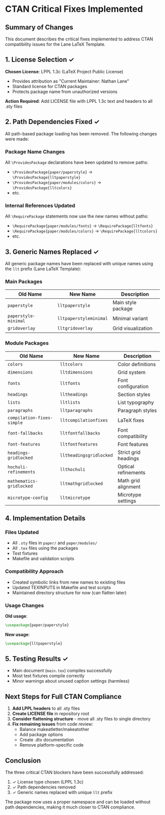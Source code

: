# CTAN Critical Fixes Implemented

## Summary of Changes

This document describes the critical fixes implemented to address CTAN compatibility issues for the Lane LaTeX Template.

## 1. License Selection ✓

**Chosen License**: LPPL 1.3c (LaTeX Project Public License)
- Provides attribution as "Current Maintainer: Nathan Lane"
- Standard license for CTAN packages
- Protects package name from unauthorized versions

**Action Required**: Add LICENSE file with LPPL 1.3c text and headers to all .sty files

## 2. Path Dependencies Fixed ✓

All path-based package loading has been removed. The following changes were made:

### Package Name Changes

All `\ProvidesPackage` declarations have been updated to remove paths:
- `\ProvidesPackage{paper/paperstyle}` → `\ProvidesPackage{lltpaperstyle}`
- `\ProvidesPackage{paper/modules/colors}` → `\ProvidesPackage{lltcolors}`
- etc.

### Internal References Updated

All `\RequirePackage` statements now use the new names without paths:
- `\RequirePackage{paper/modules/fonts}` → `\RequirePackage{lltfonts}`
- `\RequirePackage{paper/modules/colors}` → `\RequirePackage{lltcolors}`
- etc.

## 3. Generic Names Replaced ✓

All generic package names have been replaced with unique names using the `llt` prefix (Lane LaTeX Template):

### Main Packages
| Old Name | New Name | Description |
|----------|----------|-------------|
| `paperstyle` | `lltpaperstyle` | Main style package |
| `paperstyle-minimal` | `lltpaperstyleminimal` | Minimal variant |
| `gridoverlay` | `lltgridoverlay` | Grid visualization |

### Module Packages
| Old Name | New Name | Description |
|----------|----------|-------------|
| `colors` | `lltcolors` | Color definitions |
| `dimensions` | `lltdimensions` | Grid system |
| `fonts` | `lltfonts` | Font configuration |
| `headings` | `lltheadings` | Section styles |
| `lists` | `lltlists` | List typography |
| `paragraphs` | `lltparagraphs` | Paragraph styles |
| `compilation-fixes-simple` | `lltcompilationfixes` | LaTeX fixes |
| `font-fallbacks` | `lltfontfallbacks` | Font compatibility |
| `font-features` | `lltfontfeatures` | Font features |
| `headings-gridlocked` | `lltheadingsgridlocked` | Strict grid headings |
| `hochuli-refinements` | `llthochuli` | Optical refinements |
| `mathematics-gridlocked` | `lltmathgridlocked` | Math grid alignment |
| `microtype-config` | `lltmicrotype` | Microtype settings |

## 4. Implementation Details

### Files Updated
- All `.sty` files in `paper/` and `paper/modules/`
- All `.tex` files using the packages
- Test fixtures
- Makefile and validation scripts

### Compatibility Approach
- Created symbolic links from new names to existing files
- Updated TEXINPUTS in Makefile and test scripts
- Maintained directory structure for now (can flatten later)

### Usage Changes

**Old usage**:
```latex
\usepackage{paper/paperstyle}
```

**New usage**:
```latex
\usepackage{lltpaperstyle}
```

## 5. Testing Results ✓

- Main document (`main.tex`) compiles successfully
- Most test fixtures compile correctly
- Minor warnings about unused caption settings (harmless)

## Next Steps for Full CTAN Compliance

1. **Add LPPL headers** to all .sty files
2. **Create LICENSE file** in repository root
3. **Consider flattening structure** - move all .sty files to single directory
4. **Fix remaining issues** from code review:
   - Balance makeatletter/makeatother
   - Add package options
   - Create .dtx documentation
   - Remove platform-specific code

## Conclusion

The three critical CTAN blockers have been successfully addressed:
1. ✓ License type chosen (LPPL 1.3c)
2. ✓ Path dependencies removed
3. ✓ Generic names replaced with unique `llt` prefix

The package now uses a proper namespace and can be loaded without path dependencies, making it much closer to CTAN compliance.